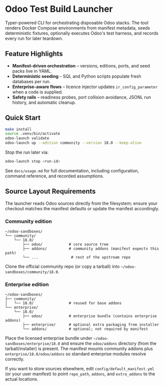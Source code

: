 # Odoo Test Build Launcher

Typer-powered CLI for orchestrating disposable Odoo stacks. The tool renders Docker Compose environments from manifest metadata, seeds deterministic fixtures, optionally executes Odoo's test harness, and records every run for later teardown.

## Feature Highlights

- **Manifest-driven orchestration** – versions, editions, ports, and seed packs live in YAML.
- **Deterministic seeding** – SQL and Python scripts populate fresh databases per run.
- **Enterprise-aware flows** – licence injector updates `ir_config_parameter` when a code is supplied.
- **Safety rails** – readiness probes, port collision avoidance, JSONL run history, and automatic cleanup.

## Quick Start

```bash
make install
source .venv/bin/activate
odoo-launch validate
odoo-launch up --edition community --version 18.0 --keep-alive
```

Stop the run later via:

```bash
odoo-launch stop <run-id>
```

See `docs/usage.md` for full documentation, including configuration, command reference, and recorded assumptions.

## Source Layout Requirements

The launcher reads Odoo sources directly from the filesystem; ensure your checkout matches the manifest defaults or update the manifest accordingly.

### Community edition

```
~/odoo-sandboxes/
└── community/
    └── 18.0/
        ├── odoo/            # core source tree
        ├── addons/          # community addons (manifest expects this path)
        └── ...               # rest of the upstream repo
```

Clone the official community repo (or copy a tarball) into `~/odoo-sandboxes/community/18.0`.

### Enterprise edition

```
~/odoo-sandboxes/
├── community/
│   └── 18.0/                # reused for base addons
└── enterprise/
    └── 18.0/
        ├── odoo/            # enterprise bundle (contains enterprise addons)
        ├── enterprise/      # optional extra packaging from installer
        └── addons/          # optional; not required by manifest
```

Place the licensed enterprise bundle under `~/odoo-sandboxes/enterprise/18.0` and ensure the `odoo/addons` directory (from the tarball/installer) is present. The manifest mounts community addons plus `enterprise/18.0/odoo/addons` so standard enterprise modules resolve correctly.

If you want to store sources elsewhere, edit `config/default_manifest.yml` (or your user manifest) to point `repo_path`, `addons`, and `extra_addons` to the actual locations.
